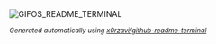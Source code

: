 
<div align="justify">
<picture>
    <source media="(prefers-color-scheme: dark)" srcset="https://i.ibb.co/sdkm22Yw/output-gif.gif">
    <source media="(prefers-color-scheme: light)" srcset="https://i.ibb.co/sdkm22Yw/output-gif.gif">
    <img alt="GIFOS_README_TERMINAL" src="https://i.ibb.co/sdkm22Yw/output-gif.gif">
</picture>

<sub><i>Generated automatically using [x0rzavi/github-readme-terminal](https://github.com/x0rzavi/github-readme-terminal)</i></sub>

</div>
    